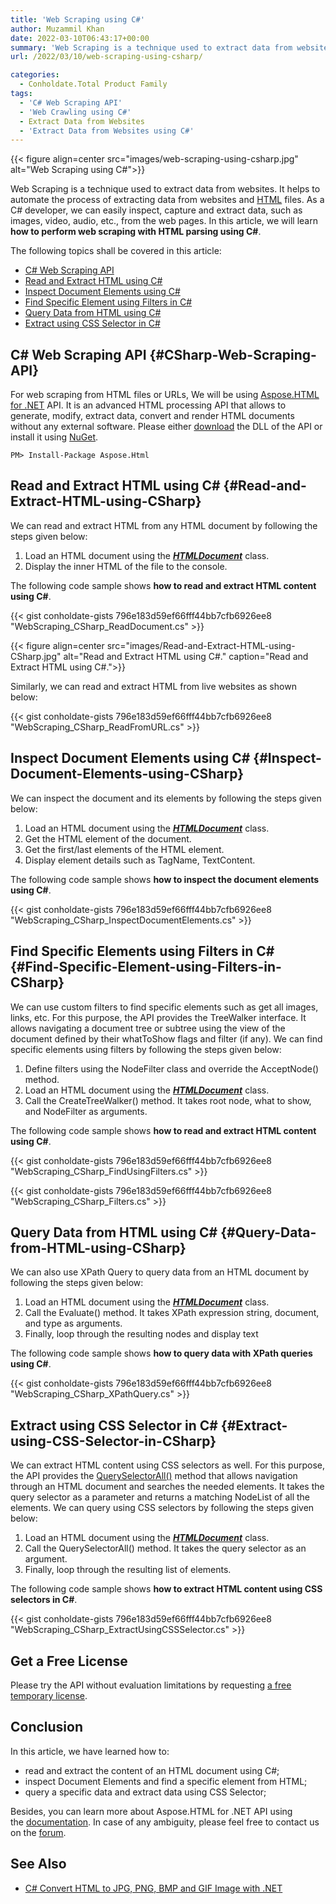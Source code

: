 ```yaml
---
title: 'Web Scraping using C#'
author: Muzammil Khan
date: 2022-03-10T06:43:17+00:00
summary: 'Web Scraping is a technique used to extract data from websites. In this article, you will learn **how to perform web scraping with HTML parsing using C#**.'
url: /2022/03/10/web-scraping-using-csharp/

categories:
  - Conholdate.Total Product Family
tags:
  - 'C# Web Scraping API'
  - 'Web Crawling using C#'
  - Extract Data from Websites
  - 'Extract Data from Websites using C#'
---
```


{{< figure align=center src="images/web-scraping-using-csharp.jpg" alt="Web Scraping using C#">}}
 
Web Scraping is a technique used to extract data from websites. It helps to automate the process of extracting data from websites and [HTML][16] files. As a C# developer, we can easily inspect, capture and extract data, such as images, video, audio, etc., from the web pages. In this article, we will learn **how to perform web scraping with HTML parsing using C#**.

The following topics shall be covered in this article:

  * [C# Web Scraping API][1]
  * [Read and Extract HTML using C#][2]
  * [Inspect Document Elements using C#][3]
  * [Find Specific Element using Filters in C#][4]
  * [Query Data from HTML using C#][5]
  * [Extract using CSS Selector in C#][6]

## C# Web Scraping API {#CSharp-Web-Scraping-API}

For web scraping from HTML files or URLs, We will be using [Aspose.HTML for .NET][7] API. It is an advanced HTML processing API that allows to generate, modify, extract data, convert and render HTML documents without any external software. Please either [download][8] the DLL of the API or install it using [NuGet][9].

```
PM> Install-Package Aspose.Html
```

## Read and Extract HTML using C# {#Read-and-Extract-HTML-using-CSharp}

We can read and extract HTML from any HTML document by following the steps given below:

  1. Load an HTML document using the _**[HTMLDocument][10]**_ class.
  2. Display the inner HTML of the file to the console.

The following code sample shows **how to read and extract HTML content using C#**.

{{< gist conholdate-gists 796e183d59ef66fff44bb7cfb6926ee8 "WebScraping_CSharp_ReadDocument.cs" >}}

{{< figure align=center src="images/Read-and-Extract-HTML-using-CSharp.jpg" alt="Read and Extract HTML using C#." caption="Read and Extract HTML using C#.">}}

Similarly, we can read and extract HTML from live websites as shown below:

{{< gist conholdate-gists 796e183d59ef66fff44bb7cfb6926ee8 "WebScraping_CSharp_ReadFromURL.cs" >}}
 

## Inspect Document Elements using C# {#Inspect-Document-Elements-using-CSharp}

We can inspect the document and its elements by following the steps given below:

  1. Load an HTML document using the _**[HTMLDocument][10]**_ class.
  2. Get the HTML element of the document.
  3. Get the first/last elements of the HTML element.
  4. Display element details such as TagName, TextContent.

The following code sample shows **how to inspect the document elements using C#**.

{{< gist conholdate-gists 796e183d59ef66fff44bb7cfb6926ee8 "WebScraping_CSharp_InspectDocumentElements.cs" >}}


## Find Specific Elements using Filters in C# {#Find-Specific-Element-using-Filters-in-CSharp}

We can use custom filters to find specific elements such as get all images, links, etc. For this purpose, the API provides the TreeWalker interface. It allows navigating a document tree or subtree using the view of the document defined by their whatToShow flags and filter (if any). We can find specific elements using filters by following the steps given below:

  1. Define filters using the NodeFilter class and override the AcceptNode() method.
  2. Load an HTML document using the _**[HTMLDocument][10]**_ class.
  3. Call the CreateTreeWalker() method. It takes root node, what to show, and NodeFilter as arguments.

The following code sample shows **how to read and extract HTML content using C#**.

{{< gist conholdate-gists 796e183d59ef66fff44bb7cfb6926ee8 "WebScraping_CSharp_FindUsingFilters.cs" >}}

{{< gist conholdate-gists 796e183d59ef66fff44bb7cfb6926ee8 "WebScraping_CSharp_Filters.cs" >}}

## Query Data from HTML using C# {#Query-Data-from-HTML-using-CSharp}

We can also use XPath Query to query data from an HTML document by following the steps given below:

  1. Load an HTML document using the _**[HTMLDocument][10]**_ class.
  2. Call the Evaluate() method. It takes XPath expression string, document, and type as arguments.
  3. Finally, loop through the resulting nodes and display text

The following code sample shows **how to query data with XPath queries using C#**.

{{< gist conholdate-gists 796e183d59ef66fff44bb7cfb6926ee8 "WebScraping_CSharp_XPathQuery.cs" >}}
 
## Extract using CSS Selector in C# {#Extract-using-CSS-Selector-in-CSharp}

We can extract HTML content using CSS selectors as well. For this purpose, the API provides the [QuerySelectorAll()][11] method that allows navigation through an HTML document and searches the needed elements. It takes the query selector as a parameter and returns a matching NodeList of all the elements. We can query using CSS selectors by following the steps given below:

  1. Load an HTML document using the _**[HTMLDocument][10]**_ class.
  2. Call the QuerySelectorAll() method. It takes the query selector as an argument.
  3. Finally, loop through the resulting list of elements.

The following code sample shows **how to extract HTML content using CSS selectors in C#**.

{{< gist conholdate-gists 796e183d59ef66fff44bb7cfb6926ee8 "WebScraping_CSharp_ExtractUsingCSSSelector.cs" >}}
 
## Get a Free License

Please try the API without evaluation limitations by requesting [a free temporary license][12].

## Conclusion

In this article, we have learned how to:
  * read and extract the content of an HTML document using C#;
  * inspect Document Elements and find a specific element from HTML;
  * query a specific data and extract data using CSS Selector;

Besides, you can learn more about Aspose.HTML for .NET API using the [documentation][13]. In case of any ambiguity, please feel free to contact us on the [forum][14].

## See Also

  * [C# Convert HTML to JPG, PNG, BMP and GIF Image with .NET][15]

  [1]: #CSharp-Web-Scraping-API
  [2]: #Read-and-Extract-HTML-using-CSharp
  [3]: #Inspect-Document-Elements-using-CSharp
  [4]: #Find-Specific-Element-using-Filters-in-CSharp
  [5]: #Query-Data-from-HTML-using-CSharp
  [6]: #Extract-using-CSS-Selector-in-CSharp
  [7]: https://products.aspose.com/html/net/
  [8]: https://downloads.aspose.com/html/net/
  [9]: https://www.nuget.org/packages/aspose.html
  [10]: https://apireference.aspose.com/html/net/aspose.html/htmldocument
  [11]: https://apireference.aspose.com/html/net/aspose.html.dom/document/methods/queryselectorall
  [12]: https://purchase.conholdate.com/temporary-license
  [13]: https://docs.aspose.com/html/net/
  [14]: https://forum.aspose.com/c/html/
  [15]: https://blog.aspose.com/2020/05/30/html-to-jpg-png-bmp-and-gif-images-csharp/
  [16]: https://docs.fileformat.com/web/html/